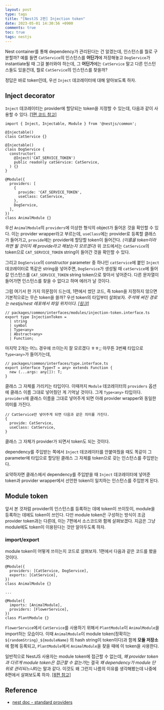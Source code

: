 ```yaml
---
layout: post
type: tags
title: "[NestJS 2편] Injection token"
date: 2023-05-01 14:30:56 +0900
comments: true
toc: true
tags: nestjs
---
```



Nest container를 통해 dependency가 관리된다는 건 알겠는데, 인스턴스를 뭘로 구분할까? 예를 들면 `CatService`의 인스턴스를 **어딘가**에 저장해놓고 `DogService`가 instantiate될 때 그걸 불러와야 하는데, 그 **어딘가**에는 `CatService` 말고 다른 인스턴스들도 있을건데, 뭘로 `CatService`의 인스턴스를 찾을까?

정답은 바로 token인데, 우선 `Inject` 데코레이터에 대해 알아보도록 하자.

## Inject decorator

`Inject` 데코레이터는 provider에 할당되는 token을 지정할 수 있는데, 다음과 같이 사용할 수 있다. [[1편 코드 참고]](/knowledge/2023/05/01/NestJS1-What-is-NestJS.html#dependency-injection-in-nestjs)

```tsx
import { Inject, Injectable, Module } from '@nestjs/common';

@Injectable()
class CatService {}

@Injectable()
class DogService {
  constructor(
    @Inject('CAT_SERVICE_TOKEN')
    public readonly catService: CatService,
  ) {}
}

@Module({
  providers: [
    {
      provide: 'CAT_SERVICE_TOKEN',
      useClass: CatService,
    }, 
    DogService,
  ],
})
class AnimalModule {}
```

우선 `AnimalModule`의 `providers`에 이상한 형식의 object가 들어온 것을 확인할 수 있다. 이는 provider wrapper라고 부르는데, `useClass`에는 provider로 등록할 클래스가 들어가고, `provide`에는 provider에 할당할 token이 들어간다. *(이름을 token이라 하면 될 것이지 왜 provide라고 해놨는지 모르겠다)* 위 코드에서는 `CatService`의 token으로  `CAT_SERVICE_TOKEN` string이 들어간 것을 확인할 수 있다.

그리고 `DogService`의 constructor parameter 중 하나인 `catService`에 붙인 `Inject` 데코레이터로 똑같은 string을 넣어주면, `DogService`가 생성될 때 `catService`에 들어갈 인스턴스를 `CAT_SERVICE_TOKEN` string token으로 찾아서 넣어준다. 다른 문자열이 들어가면 인스턴스를 찾을 수 없다고 하며 에러가 날 것이다.

그럼 여기서 한 가지 의문점이 드는데, 1편에서 썼던 코드, 즉 token을 지정하지 않으면 기본적으로는 무슨 token을 쓸까? 우선 token의 타입부터 살펴보자. *주석에 써진 경로는 nestjs/nest 레포에서 파일 위치이다. [[링크]](https://github.com/nestjs/nest)*

```tsx
// packages/common/interfaces/modules/injection-token.interface.ts
export type InjectionToken =
  | string
  | symbol
  | Type<any>
  | Abstract<any>
  | Function;
```

마지막 2개는 어느 경우에 쓰이는지 잘 모르겠다 ㅎㅎ;; 아무튼 3번째 타입으로 `Type<any>`가 들어가는데,

```tsx
// packages/common/interfaces/type.interface.ts
export interface Type<T = any> extends Function {
  new (...args: any[]): T;
}
```

클래스 그 자체를 가리키는 타입이다. 이때까지 `Module` 데코레이터의 `providers` 옵션에 클래스 이름 그대로 넣어줬던 게 기억날 것이다. 그게 `Type<any>` 타입이다. `providers`에 클래스 이름을 그대로 넣어주게 되면 아래 provider wrapper와 동일한 의미를 가진다.

```tsx
// CatService만 넣어주게 되면 다음과 같은 의미를 가진다.
{
  provide: CatService, 
  useClass: CatService,
}
```

클래스 그 자체가 provider가 되면서 token도 되는 것이다.

dependency를 주입받는 쪽에서 `Inject` 데코레이터를 안붙여줬을 때도 똑같이 그 parameter에 타입으로 할당된 클래스 그 자체를 token으로 갖는 인스턴스를 주입받는다.

요약하자면 클래스에서 dependency를 주입받을 때 `Inject` 데코레이터에 넣어준 token과 provider wrapper에서 선언한 token이 일치하는 인스턴스를 주입받게 된다.

## Module token

앞서 본 것처럼 provider의 인스턴스를 등록하는 데에 token이 쓰이듯이, module을 등록하는 데에도 token이 쓰인다. 다만 module token은 구성하는 방식이 조금 provider token과는 다른데, 이는 7편에서 소스코드와 함께 살펴보겠다. 지금은 그냥 module에도 token이 이용된다는 것만 알아두도록 하자.

### import/export

module token이 어떻게 쓰이는지 코드로 살펴보자. 1편에서 다음과 같은 코드를 봤을 것이다.

```tsx
@Module({
  providers: [CatService, DogService],
  exports: [CatService],
})
class AnimalModule {}

...

@Module({
  imports: [AnimalModule],
  providers: [FlowerService],
})
class PlantModule {}
```

`FlowerService`에서 `CatService`를 사용하기 위해서 `PlantModule`이 `AnimalModule`을 import하는 모습이다. 이때 `AnimalModule`이 module token(정확히는 `${randomString}_${moduleName}` 의 hash string이 token이다)과 함께 **모듈 저장소**에 함께 등록되고, `PlantModule`에서 `AnimalModule`을 찾을 때에 이 token을 사용한다.

일반적으로 NestJS 사용자는 module token에 접근할 수 없는데, *왜 provider token과 다르게 module token은 접근할 수 없는가*는 결국 *왜 dependency가 module 단위로 관리되느냐*라는 말과 같다. 이것도 왜 그런지 나름의 이유를 생각해봤는데 나중에 8편에서 살펴보도록 하자. [[8편 참고]](/insight/2023/05/01/NestJS8-How-NestJS-works.html#why-module-token-is-not-accessible)

## Reference

- [nest doc - standard providers](https://docs.nestjs.com/fundamentals/custom-providers#standard-providers)
